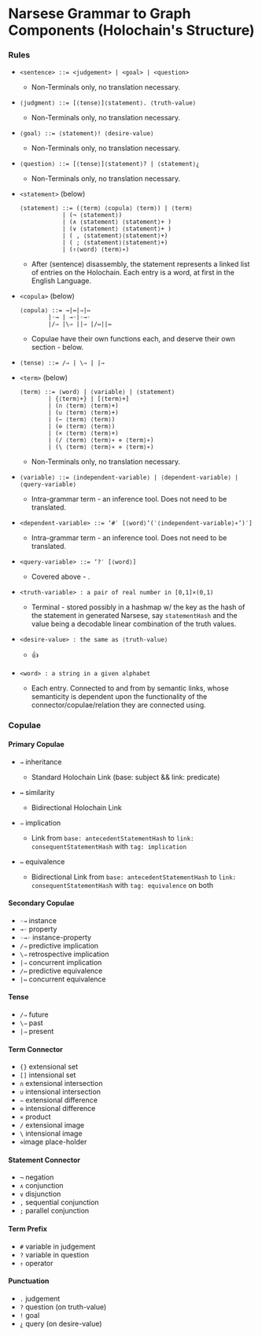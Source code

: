# Narsese Grammar to Graph Components (Holochain's Structure)

### Rules

 - `<sentence> ::= <judgement> | <goal> | <question>`
     - Non-Terminals only, no translation necessary.

 - `⟨judgment⟩ ::= [⟨tense⟩]⟨statement⟩. ⟨truth-value⟩`
     - Non-Terminals only, no translation necessary.

 - `⟨goal⟩ ::= ⟨statement⟩! ⟨desire-value⟩`
     - Non-Terminals only, no translation necessary.

 - `⟨question⟩ ::= [⟨tense⟩]⟨statement⟩? | ⟨statement⟩¿`
     - Non-Terminals only, no translation necessary.

 - `<statement>` (below)
 	```
 	⟨statement⟩ ::= (⟨term⟩ ⟨copula⟩ ⟨term⟩) | ⟨term⟩
				| (¬ ⟨statement⟩)
				| (∧ ⟨statement⟩ ⟨statement⟩+ )
				| (∨ ⟨statement⟩ ⟨statement⟩+ )
				| ( , ⟨statement⟩⟨statement⟩+)
				| ( ; ⟨statement⟩⟨statement⟩+)
				| (⇑⟨word⟩ ⟨term⟩∗)
	```
     - After (sentence) disassembly, the statement represents a linked list of entries on the Holochain. Each entry is a word, at first in the English Language.

 - `<copula>` (below)
 	```
 	⟨copula⟩ ::= →|↔|⇒|⇔
			|◦→ | →◦|◦→◦
			|/⇒ |\⇒ ||⇒ |/⇔||⇔
	```
    - Copulae have their own functions each, and deserve their own section - below.

 - `⟨tense⟩ ::= /⇒ | \⇒ | |⇒`

 - `<term>` (below)
 	```
 	⟨term⟩ ::= ⟨word⟩ | ⟨variable⟩ | ⟨statement⟩
			| {⟨term⟩+} | [⟨term⟩+]
			| (∩ ⟨term⟩ ⟨term⟩+)
			| (∪ ⟨term⟩ ⟨term⟩+)
			| (− ⟨term⟩ ⟨term⟩)
			| (⊖ ⟨term⟩ ⟨term⟩)
			| (× ⟨term⟩ ⟨term⟩+)
			| (/ ⟨term⟩ ⟨term⟩∗ ⋄ ⟨term⟩∗)
			| (\ ⟨term⟩ ⟨term⟩∗ ⋄ ⟨term⟩∗)
	```
    - Non-Terminals only, no translation necessary.

 - `⟨variable⟩ ::= ⟨independent-variable⟩ | ⟨dependent-variable⟩ | ⟨query-variable⟩`
     - Intra-grammar term - an inference tool. Does not need to be translated.

 - `<dependent-variable> ::= ‘#′ [⟨word⟩‘(′⟨independent-variable⟩∗‘)′]`
     - Intra-grammar term - an inference tool. Does not need to be translated.
    
 - `<query-variable> ::= ‘?′ [⟨word⟩]`
     - Covered above - <term>.
    
 - `<truth-variable> : a pair of real number in [0,1]×(0,1)`
     - Terminal - stored possibly in a hashmap w/ the key as the hash of the statement in generated Narsese, say `statementHash` and the value being a decodable linear combination of the truth values.
    
 - `<desire-value> : the same as ⟨truth-value⟩`
     - :+1: 

 - `<word> : a string in a given alphabet`
     - Each entry. Connected to and from by semantic links, whose semanticity is dependent upon the functionality of the connector/copulae/relation they are connected using.

### Copulae

#### Primary Copulae

 - `→` inheritance  
     - Standard Holochain Link (base: subject && link: predicate)
    
 - `↔` similarity 
     - Bidirectional Holochain Link

 - `⇒` implication 
     - Link from `base: antecedentStatementHash` to `link: consequentStatementHash` with `tag: implication`
    
 - `⇔` equivalence
     - Bidirectional Link from `base: antecedentStatementHash` to `link: consequentStatementHash` with `tag: equivalence` on both

#### Secondary Copulae

 - `◦→` instance
 - `→◦` property
 - `◦→◦` instance-property
 - `/⇒` predictive implication
 - `\⇒` retrospective implication
 - `|⇒` concurrent implication
 - `/⇔` predictive equivalence
 - `|⇔` concurrent equivalence

#### Tense

 - `/⇒` future
 - `\⇒` past
 - `|⇒` present

#### Term Connector

 - `{}` extensional set
 - `[]` intensional set
 - `∩` extensional intersection
 - `∪` intensional intersection
 - `−` extensional difference
 - `⊖` intensional difference
 - `×` product
 - `/` extensional image
 - `\` intensional image
 - `⋄`image place-holder

#### Statement Connector

 - `¬` negation
 - `∧` conjunction
 - `∨` disjunction
 - `,` sequential conjunction
 - `;` parallel conjunction

#### Term Prefix

 - `#` variable in judgement
 - `?` variable in question
 - `⇑` operator

#### Punctuation

 - `.` judgement
 - `?` question (on truth-value)
 - `!` goal
 - `¿` query (on desire-value)

